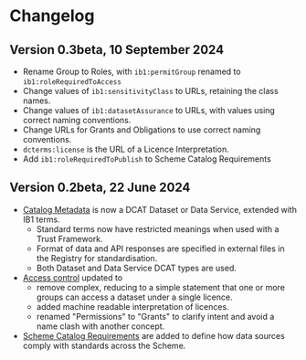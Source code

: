 
# Changelog

## Version 0.3beta, 10 September 2024

* Rename Group to Roles, with `ib1:permitGroup` renamed to `ib1:roleRequiredToAccess`
* Change values of `ib1:sensitivityClass` to URLs, retaining the class names.
* Change values of `ib1:datasetAssurance` to URLs, with values using correct naming conventions.
* Change URLs for Grants and Obligations to use correct naming conventions.
* `dcterms:license` is the URL of a Licence Interpretation.
* Add `ib1:roleRequiredToPublish` to Scheme Catalog Requirements

## Version 0.2beta, 22 June 2024

* [Catalog Metadata](metadata.md) is now a DCAT Dataset or Data Service, extended with IB1 terms.
	* Standard terms now have restricted meanings when used with a Trust Framework.
	* Format of data and API responses are specified in external files in the Registry for standardisation.
	* Both Dataset and Data Service DCAT types are used.
* [Access control](access_control_specification.md) updated to
	* remove complex, reducing to a simple statement that one or more groups can access a dataset under a single licence.
	* added machine readable interpretation of licences.
	* renamed "Permissions" to "Grants" to clarify intent and avoid a name clash with another concept.
* [Scheme Catalog Requirements](scheme_catalog_requirements.md) are added to define how data sources comply with standards across the Scheme.

